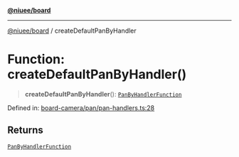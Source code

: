 [**@niuee/board**](../README.md)

***

[@niuee/board](../globals.md) / createDefaultPanByHandler

# Function: createDefaultPanByHandler()

> **createDefaultPanByHandler**(): [`PanByHandlerFunction`](../type-aliases/PanByHandlerFunction.md)

Defined in: [board-camera/pan/pan-handlers.ts:28](https://github.com/niuee/board/blob/e6c1edcccf6525a0cc9088782c7c4653e837f533/src/board-camera/pan/pan-handlers.ts#L28)

## Returns

[`PanByHandlerFunction`](../type-aliases/PanByHandlerFunction.md)
